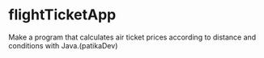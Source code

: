 # flightTicketApp
Make a program that calculates air ticket prices according to distance and conditions with Java.(patikaDev)
